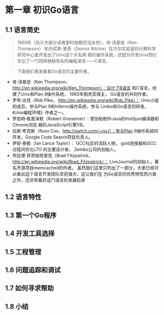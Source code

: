 # 第一章 初识Go语言
## 1.1 语言简史
> 1969年（估计大部分读者那时候都还没出世），肯·汤普逊（Ken Thompson）
和丹尼斯·里奇（Dennis Ritchie）在贝尔实验室的计算科学研究中心里开发出了Unix这个大名鼎
鼎的操作系统，还因为开发Unix而衍生出了一门同样赫赫有名的编程语言——C语言。

> 下面我们再来看看Go语言的主要作者。
* 肯·汤普逊（Ken Thompson， http://en.wikipedia.org/wiki/Ken_Thompson）：设计了B语言
和C语言，创建了Unix和Plan 9操作系统， 1983年图灵奖得主， Go语言的共同作者。
* 罗布·派克（Rob Pike， http://en.wikipedia.org/wiki/Rob_Pike）： Unix小组的成员，参与Plan
9和Inferno操作系统，参与 Limbo和Go语言的研发，《Unix编程环境》作者之一。
* 罗伯特·格里泽默（Robert Griesemer）：曾协助制作Java的HotSpot编译器和Chrome浏览
器的JavaScript引擎V8。
* 拉斯·考克斯（Russ Cox，http://swtch.com/~rsc/）：参与Plan 9操作系统的开发，Google Code
Search项目负责人。
* 伊安·泰勒（Ian Lance Taylor）： GCC社区的活跃人物， gold连接器和GCC过程间优化LTO
的主要设计者， Zembu公司的创始人。
* 布拉德·菲茨帕特里克（Brad Fitzpatrick， http://en.wikipedia.org/wiki/Brad_Fitzpatrick）：
LiveJournal的创始人，著名开源项目memcached的作者。
虽然我们这里只列出了一部分，大家已经可以看出这个语言开发团队空前强大，这让我们在
为Go语言的优秀特性而兴奋之外，还非常看好这门语言的发展前景

## 1.2 语言特性
## 1.3 第一个Go程序
## 1.4 开发工具选择
## 1.5 工程管理
## 1.6 问题追踪和调试
## 1.7 如何寻求帮助
## 1.8 小结
